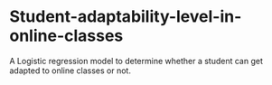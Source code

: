# Student-adaptability-level-in-online-classes
A Logistic regression model to determine whether a student can get adapted to online classes or not.

